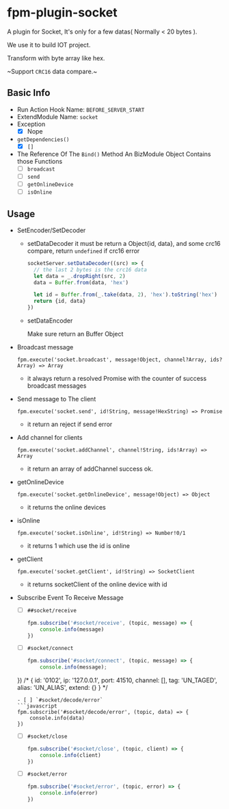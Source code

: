 # fpm-plugin-socket

A plugin for Socket, It's only for a few datas( Normally < 20 bytes ). 

We use it to build IOT project.

Transform with byte array like hex.

~Support `CRC16` data compare.~


## Basic Info
- Run Action Hook Name: `BEFORE_SERVER_START`
- ExtendModule Name: `socket`
- Exception
  - [x] Nope
- `getDependencies()`
  - [x] `[]`
- The Reference Of The `Bind()` Method
  An BizModule Object Contains those Functions
  - [ ] `broadcast`
  - [ ] `send`
  - [ ] `getOnlineDevice`
  - [ ] `isOnline`

## Usage
- SetEncoder/SetDecoder

  - setDataDecoder
    it must be return a Object{id, data}, and some crc16 compare, return `undefined` if crc16 error
    
    ```javascript
    socketServer.setDataDecoder((src) => {
      // the last 2 bytes is the crc16 data
      let data = _.dropRight(src, 2)
      data = Buffer.from(data, 'hex')

      let id = Buffer.from(_.take(data, 2), 'hex').toString('hex')
      return {id, data}
    })
    ```
  - setDataEncoder
    
    Make sure return an Buffer Object

- Broadcast message

  `fpm.execute('socket.broadcast', message!Object, channel?Array, ids?Array) => Array`
  - it always return a resolved Promise with the counter of success broadcast messages

- Send message to The client

  `fpm.execute('socket.send', id!String, message!HexString) => Promise`
  - it return an reject if send error

- Add channel for clients

  `fpm.execute('socket.addChannel', channel!String, ids!Array) => Array`
  - it return an array of addChannel success ok.

- getOnlineDevice

  `fpm.execute('socket.getOnlineDevice', message!Object) => Object`
  - it returns the online devices

- isOnline

  `fpm.execute('socket.isOnline', id!String) => Number!0/1`
  - it returns 1 which use the id is online

- getClient

  `fpm.execute('socket.getClient', id!String) => SocketClient`
  - it returns socketClient of the online device with id

- Subscribe Event To Receive Message 
  - [ ] `##socket/receive`
    ```javascript
	fpm.subscribe('#socket/receive', (topic, message) => {
		console.info(message)
	})
	```
  - [ ] `#socket/connect`
    ```javascript
	fpm.subscribe('#socket/connect', (topic, message) => {
		console.info(message);
  })
  /*
  { id: '0102',
  ip: '127.0.0.1',
  port: 41510,
  channel: [],
  tag: 'UN_TAGED',
  alias: 'UN_ALIAS',
  extend: {} }
  */
	```
  - [ ] `#socket/decode/error`
    ```javascript
	fpm.subscribe('#socket/decode/error', (topic, data) => {
		console.info(data)
	})
	```
  - [ ] `#socket/close`
    ```javascript
	fpm.subscribe('#socket/close', (topic, client) => {
		console.info(client)
	})
	```
  - [ ] `#socket/error`
    ```javascript
	fpm.subscribe('#socket/error', (topic, error) => {
		console.info(error)
	})
	``` 